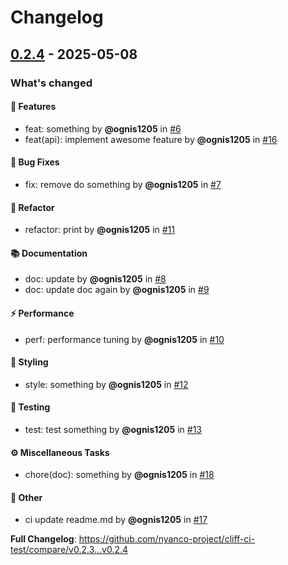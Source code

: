 <!---
Licensed to the Apache Software Foundation (ASF) under one
or more contributor license agreements.  See the NOTICE file
distributed with this work for additional information
regarding copyright ownership.  The ASF licenses this file
to you under the Apache License, Version 2.0 (the
"License"); you may not use this file except in compliance
with the License.  You may obtain a copy of the License at

http://www.apache.org/licenses/LICENSE-2.0

Unless required by applicable law or agreed to in writing,
software distributed under the License is distributed on an
"AS IS" BASIS, WITHOUT WARRANTIES OR CONDITIONS OF ANY
KIND, either express or implied.  See the License for the
specific language governing permissions and limitations
under the License.
-->

# Changelog

## [0.2.4](https://github.com/nyanco-project/cliff-ci-test/tree/0.2.4) - 2025-05-08

### What's changed

#### <!-- 00 -->🚀 Features
* feat: something by **@ognis1205** in [#6](https://github.com/nyanco-project/cliff-ci-test/pull/6)
* feat(api): implement awesome feature by **@ognis1205** in [#16](https://github.com/nyanco-project/cliff-ci-test/pull/16)

#### <!-- 01 -->🐛 Bug Fixes
* fix: remove do something by **@ognis1205** in [#7](https://github.com/nyanco-project/cliff-ci-test/pull/7)

#### <!-- 02 -->🚜 Refactor
* refactor: print by **@ognis1205** in [#11](https://github.com/nyanco-project/cliff-ci-test/pull/11)

#### <!-- 03 -->📚 Documentation
* doc: update by **@ognis1205** in [#8](https://github.com/nyanco-project/cliff-ci-test/pull/8)
* doc: update doc again by **@ognis1205** in [#9](https://github.com/nyanco-project/cliff-ci-test/pull/9)

#### <!-- 04 -->⚡ Performance
* perf: performance tuning by **@ognis1205** in [#10](https://github.com/nyanco-project/cliff-ci-test/pull/10)

#### <!-- 05 -->🎨 Styling
* style: something by **@ognis1205** in [#12](https://github.com/nyanco-project/cliff-ci-test/pull/12)

#### <!-- 06 -->🧪 Testing
* test: test something by **@ognis1205** in [#13](https://github.com/nyanco-project/cliff-ci-test/pull/13)

#### <!-- 07 -->⚙️ Miscellaneous Tasks
* chore(doc): something by **@ognis1205** in [#18](https://github.com/nyanco-project/cliff-ci-test/pull/18)

#### <!-- 09 -->💼 Other
* ci update readme.md by **@ognis1205** in [#17](https://github.com/nyanco-project/cliff-ci-test/pull/17)

**Full Changelog**: https://github.com/nyanco-project/cliff-ci-test/compare/v0.2.3...v0.2.4
<!-- generated by git-cliff -->
